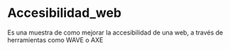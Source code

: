 # Accesibilidad_web
Es una muestra de como mejorar la accesibilidad de una web, a través de herramientas como WAVE o AXE
